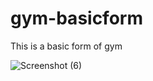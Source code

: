 # gym-basicform
This is a basic form of gym

![Screenshot (6)](https://github.com/Ehtesham9142/gym-basicform/assets/163893384/e8840f5b-3d9c-4495-8870-104a3849a32f)
